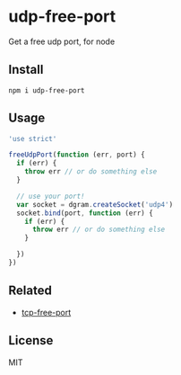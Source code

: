 # udp-free-port

Get a free udp port, for node

## Install

```
npm i udp-free-port
```

## Usage

```js
'use strict'

freeUdpPort(function (err, port) {
  if (err) {
    throw err // or do something else
  }

  // use your port!
  var socket = dgram.createSocket('udp4')
  socket.bind(port, function (err) {
    if (err) {
      throw err // or do something else
    }

  })
})
```

## Related

- [tcp-free-port](https://gitlab.com/sebdeckers/tcp-free-port)

## License

MIT
